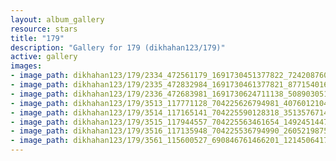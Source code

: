 ```yaml
---
layout: album_gallery
resource: stars
title: "179"
description: "Gallery for 179 (dikhahan123/179)"
active: gallery
images:
- image_path: dikhahan123/179/2334_472561179_1691730451377822_7242087606725720873_n.jpg
- image_path: dikhahan123/179/2335_472832984_1691730461377821_8771540164841433443_n.jpg
- image_path: dikhahan123/179/2336_472683981_1691730624711138_5089030518812970462_n.jpg
- image_path: dikhahan123/179/3513_117771128_704225626794981_407601210433704675_n.jpg
- image_path: dikhahan123/179/3514_117165141_704225590128318_3513576714873434997_n.jpg
- image_path: dikhahan123/179/3515_117944557_704225563461654_1492451447357210706_n.jpg
- image_path: dikhahan123/179/3516_117135948_704225536794990_2605219875136133401_n.jpg
- image_path: dikhahan123/179/3561_115600527_690846761466201_1214506417676110438_n.jpg
---
```

